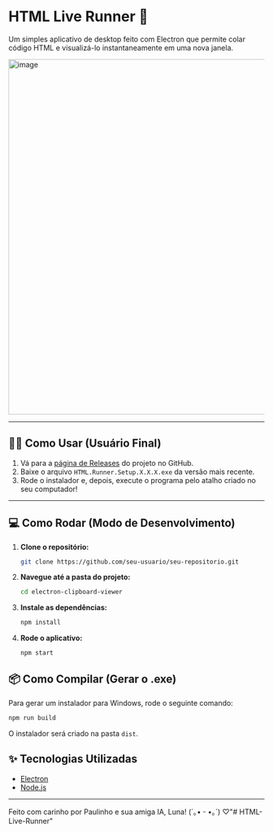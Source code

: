 # HTML Live Runner 🚀

Um simples aplicativo de desktop feito com Electron que permite colar código HTML e visualizá-lo instantaneamente em uma nova janela.

<img width="1066" height="699" alt="image" src="https://github.com/user-attachments/assets/fed28b17-fc1b-45dd-8ceb-00cc794f894c" />


---

## 👩‍💻 Como Usar (Usuário Final)

1. Vá para a [página de Releases](https://github.com/paulor8bit/HTML-Live-Runner/releases/tag/Windows) do projeto no GitHub.
2. Baixe o arquivo `HTML.Runner.Setup.X.X.X.exe` da versão mais recente.
3. Rode o instalador e, depois, execute o programa pelo atalho criado no seu computador!

---

## 💻 Como Rodar (Modo de Desenvolvimento)

1.  **Clone o repositório:**
    ```bash
    git clone https://github.com/seu-usuario/seu-repositorio.git
    ```

2.  **Navegue até a pasta do projeto:**
    ```bash
    cd electron-clipboard-viewer
    ```

3.  **Instale as dependências:**
    ```bash
    npm install
    ```

4.  **Rode o aplicativo:**
    ```bash
    npm start
    ```

## 📦 Como Compilar (Gerar o .exe)

Para gerar um instalador para Windows, rode o seguinte comando:

```bash
npm run build
```

O instalador será criado na pasta `dist`.

## ✨ Tecnologias Utilizadas

- [Electron](https://www.electronjs.org/)
- [Node.js](https://nodejs.org/)

---

Feito com carinho por Paulinho e sua amiga IA, Luna! (´｡• ᵕ •｡`) ♡"# HTML-Live-Runner" 
